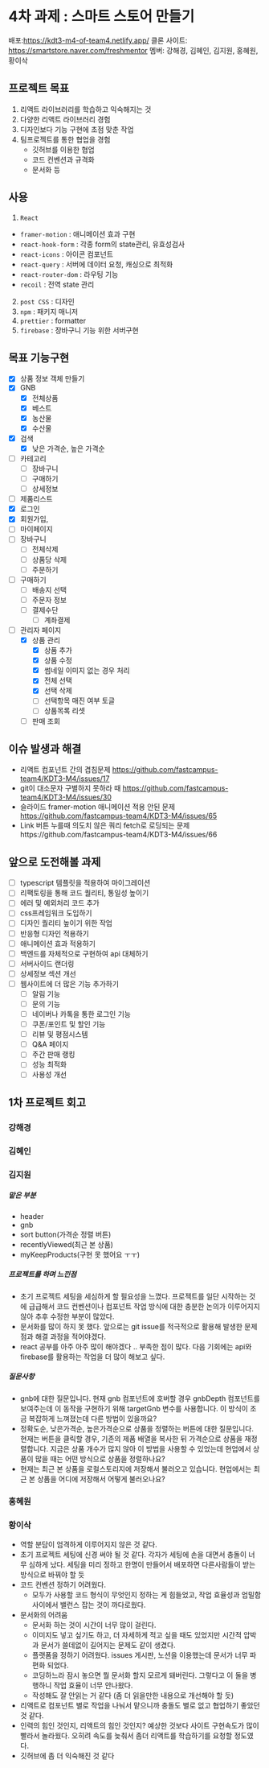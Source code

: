 # 4차 과제 : 스마트 스토어 만들기

배포:https://kdt3-m4-of-team4.netlify.app/
클론 사이트: https://smartstore.naver.com/freshmentor
멤버: 강해경, 김혜인, 김지원, 홍혜원, 황이삭

## 프로젝트 목표

1. 리액트 라이브러리를 학습하고 익숙해지는 것
2. 다양한 리액트 라이브러리 경험
3. 디자인보다 기능 구현에 초점 맞춘 작업
4. 팀프로젝트를 통한 협업을 경험
   - 깃허브를 이용한 협업
   - 코드 컨벤션과 규격화
   - 문서화 등

## 사용

1. `React`

- `framer-motion` : 애니메이션 효과 구현
- `react-hook-form` : 각종 form의 state관리, 유효성검사
- `react-icons` : 아이콘 컴포넌트
- `react-query` : 서버에 데이터 요청, 캐싱으로 최적화
- `react-router-dom` : 라우팅 기능
- `recoil` : 전역 state 관리

2. `post CSS` : 디자인
3. `npm` : 패키지 매니저
4. `prettier` : formatter
5. `firebase` : 장바구니 기능 위한 서버구현

## 목표 기능구현

- [x] 상품 정보 객체 만들기
- [x] GNB
  - [x] 전체상품
  - [x] 베스트
  - [x] 농산물
  - [x] 수산물
- [x] 검색
  - [x] 낮은 가격순, 높은 가격순
- [ ] 카테고리
  - [ ] 장바구니
  - [ ] 구매하기
  - [ ] 상세정보
- [ ] 제품리스트
- [x] 로그인
- [x] 회원가입,
- [ ] 마이페이지
- [ ] 장바구니
  - [ ] 전체삭제
  - [ ] 상품당 삭제
  - [ ] 주문하기
- [ ] 구매하기
  - [ ] 배송지 선택
  - [ ] 주문자 정보
  - [ ] 결제수단
    - [ ] 계좌결제
- [ ] 관리자 페이지
  - [x] 상품 관리
    - [x] 상품 추가
    - [x] 상품 수정
    - [x] 썸네일 이미지 없는 경우 처리
    - [x] 전체 선택
    - [x] 선택 삭제
    - [ ] 선택항목 매진 여부 토글
    - [ ] 상품목록 리셋
  - [ ] 판매 조회

## 이슈 발생과 해결

- 리액트 컴포넌트 간의 겹침문제 https://github.com/fastcampus-team4/KDT3-M4/issues/17
- git이 대소문자 구별하지 못하라 때 https://github.com/fastcampus-team4/KDT3-M4/issues/30
- 슬라이드 framer-motion 애니메이션 적용 안된 문제 https://github.com/fastcampus-team4/KDT3-M4/issues/65
- Link 버튼 누를때 의도치 않은 쿼리 fetch로 로딩되는 문제https://github.com/fastcampus-team4/KDT3-M4/issues/66

## 앞으로 도전해볼 과제

- [ ] typescript 템플릿을 적용하여 마이그레이션
- [ ] 리팩토링을 통해 코드 퀄리티, 통일성 높이기
- [ ] 에러 및 예외처리 코드 추가
- [ ] css프레임워크 도입하기
- [ ] 디자인 퀄리티 높이기 위한 작업
- [ ] 반응형 디자인 적용하기
- [ ] 애니메이션 효과 적용하기
- [ ] 백엔드를 자체적으로 구현하여 api 대체하기
- [ ] 서버사이드 랜더링
- [ ] 상세정보 섹션 개선
- [ ] 웹사이트에 더 많은 기능 추가하기
  - [ ] 알림 기능
  - [ ] 문의 기능
  - [ ] 네이버나 카톡을 통한 로그인 기능
  - [ ] 쿠폰/포인트 및 할인 기능
  - [ ] 리뷰 및 평점시스템
  - [ ] Q&A 페이지
  - [ ] 주간 판매 랭킹
  - [ ] 성능 최적화
  - [ ] 사용성 개선

## 1차 프로젝트 회고

### 강해경

### 김혜인

### 김지원

##### 맡은 부분
- header
- gnb
- sort button(가격순 정렬 버튼)
- recentlyViewed(최근 본 상품)
- myKeepProducts(구현 못 했어요 ㅜㅜ)


##### 프로젝트를 하며 느낀점
- 초기 프로젝트 세팅을 세심하게 할 필요성을 느꼈다. 프로젝트를 일단 시작하는 것에 급급해서 코드 컨벤션이나 컴포넌트 작업 방식에 대한 충분한 논의가 이루어지지 않아 추후 수정한 부분이 많았다. 
- 문서화를 많이 하지 못 했다. 앞으로는 git issue를 적극적으로 활용해 발생한 문제점과 해결 과정을 적어야겠다.
- react 공부를 아주 아주 많이 해야겠다 .. 부족한 점이 많다. 다음 기회에는 api와 firebase를 활용하는 작업을 더 많이 해보고 싶다.

##### 질문사항
- gnb에 대한 질문입니다. 현재 gnb 컴포넌트에 호버할 경우 gnbDepth 컴포넌트를 보여주는데 이 동작을 구현하기 위해 targetGnb 변수를 사용합니다. 이 방식이 조금 복잡하게 느껴졌는데 다른 방법이 있을까요?
- 정확도순, 낮은가격순, 높은가격순으로 상품을 정렬하는 버튼에 대한 질문입니다. 현재는 버튼을 클릭할 경우, 기존의 제품 배열을 복사한 뒤 가격순으로 상품을 재정렬합니다. 지금은 상품 개수가 많지 않아 이 방법을 사용할 수 있었는데 현업에서 상품이 많을 때는 어떤 방식으로 상품을 정렬하나요?
- 현재는 최근 본 상품을 로컬스토리지에 저장해서 불러오고 있습니다. 현업에서는 최근 본 상품을 어디에 저장해서 어떻게 불러오나요?

### 홍혜원

### 황이삭

- 역할 분담이 엄격하게 이루어지지 않은 것 같다.
- 초기 프로젝트 세팅에 신경 써야 될 것 같다. 각자가 세팅에 손을 대면서 충돌이 너무 심하게 났다. 세팅을 미리 정하고 한명이 만들어서 배포하면 다른사람들이 받는 방식으로 바꿔야 할 듯
- 코드 컨벤션 정하기 어려웠다.
  - 모두가 사용할 코드 형식이 무엇인지 정하는 게 힘들었고, 작업 효율성과 엄밀함 사이에서 밸런스 잡는 것이 까다로웠다.
- 문서화의 어려움
  - 문서화 하는 것이 시간이 너무 많이 걸린다.
  - 이미지도 넣고 싶기도 하고, 더 자세하게 적고 싶을 때도 있었지만 시간적 압박과 문서가 쓸데없이 길어지는 문제도 같이 생겼다.
  - 플랫폼을 정하기 어려웠다. issues 게시판, 노션을 이용했는데 문서가 너무 파편화 되었다.
  - 코딩하느라 잠시 놓으면 뭘 문서화 할지 모르게 돼버린다. 그렇다고 이 둘을 병행하니 작업 효율이 너무 안나왔다.
  - 작성해도 잘 안읽는 거 같다 (좀 더 읽을만한 내용으로 개선해야 할 듯)
- 리액트로 컴포넌트 별로 작업을 나눠서 맡으니까 충돌도 별로 없고 협업하기 좋았던 것 같다.
- 인력의 힘인 것인지, 리액트의 힘인 것인지? 예상한 것보다 사이트 구현속도가 많이 빨라서 놀라웠다. 오히려 속도를 늦춰서 좀더 리액트를 학습하기를 요청할 정도였다.
- 깃허브에 좀 더 익숙해진 것 같다
